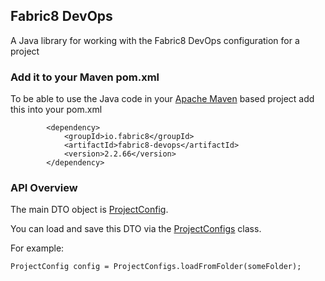## Fabric8 DevOps 

A Java library for working with the Fabric8 DevOps configuration for a project

### Add it to your Maven pom.xml

To be able to use the Java code in your [Apache Maven](http://maven.apache.org/) based project add this into your pom.xml

            <dependency>
                <groupId>io.fabric8</groupId>
                <artifactId>fabric8-devops</artifactId>
                <version>2.2.66</version>
            </dependency>

### API Overview

The main DTO object is [ProjectConfig](https://github.com/fabric8io/fabric8/blob/master/components/fabric8-devops/src/main/java/io/fabric8/devops/ProjectConfig.java#L31).

You can load and save this DTO via the [ProjectConfigs](https://github.com/fabric8io/fabric8/blob/master/components/fabric8-devops/src/main/java/io/fabric8/devops/ProjectConfigs.java#L40) class.

For example:

    ProjectConfig config = ProjectConfigs.loadFromFolder(someFolder);

